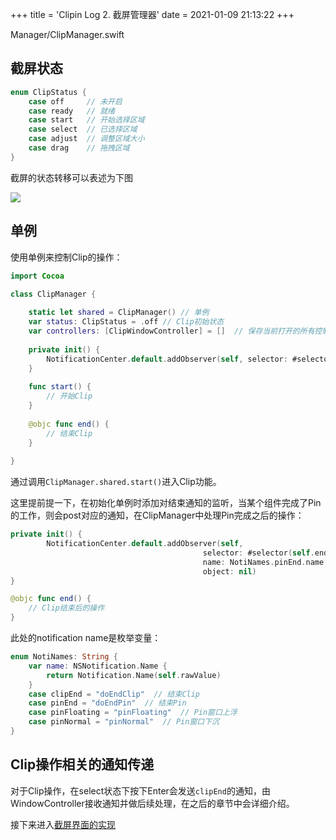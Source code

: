 +++
title = 'Clipin Log 2. 截屏管理器'
date = 2021-01-09 21:13:22
+++

Manager/ClipManager.swift

## 截屏状态

```swift
enum ClipStatus {
    case off     // 未开启
    case ready   // 就绪
    case start   // 开始选择区域
    case select  // 已选择区域
    case adjust  // 调整区域大小
    case drag    // 拖拽区域
}
```

截屏的状态转移可以表述为下图

![](https://hagemon.github.io/post-images/1613222166438.png)

## 单例

使用单例来控制Clip的操作：

```swift
import Cocoa

class ClipManager {
    
    static let shared = ClipManager() // 单例
    var status: ClipStatus = .off // Clip初始状态
	var controllers: [ClipWindowController] = []  // 保存当前打开的所有控制器
    
    private init() {
        NotificationCenter.default.addObserver(self, selector: #selector(self.end), name: NotiNames.pinEnd.name, object: nil)
    }
    
    func start() {
        // 开始Clip
    }
    
    @objc func end() {
        // 结束Clip
    }
    
}
```

通过调用`ClipManager.shared.start()`进入Clip功能。

这里提前提一下，在初始化单例时添加对结束通知的监听，当某个组件完成了Pin的工作，则会post对应的通知，在ClipManager中处理Pin完成之后的操作：

```swift
private init() {
		NotificationCenter.default.addObserver(self,
                                           selector: #selector(self.end),
                                           name: NotiNames.pinEnd.name,
                                           object: nil)
}

@objc func end() {
    // Clip结束后的操作
}
```

此处的notification name是枚举变量：

```swift
enum NotiNames: String {
    var name: NSNotification.Name {
        return Notification.Name(self.rawValue)
    }
    case clipEnd = "doEndClip"  // 结束Clip
    case pinEnd = "doEndPin"  // 结束Pin
    case pinFloating = "pinFloating"  // Pin窗口上浮
    case pinNormal = "pinNormal"  // Pin窗口下沉
}
```

## Clip操作相关的通知传递

对于Clip操作，在select状态下按下Enter会发送`clipEnd`的通知，由WindowController接收通知并做后续处理，在之后的章节中会详细介绍。

接下来进入[截屏界面的实现](https://hagemon.github.io/post/clipin-log-3)